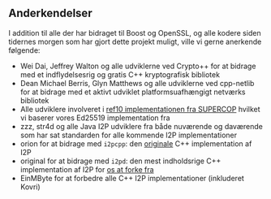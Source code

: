 ## Anderkendelser
I addition til alle der har bidraget til Boost og OpenSSL, og alle kodere siden tidernes morgen som har gjort dette projekt muligt, ville vi gerne anerkende følgende:

- Wei Dai, Jeffrey Walton og alle udviklerne ved Crypto++ for at bidrage med et indflydelsesrig og gratis C++ kryptografisk bibliotek
- Dean Michael Berris, Glyn Matthews og alle udviklerne ved cpp-netlib for at bidrage med et aktivt udviklet platformsuafhængigt netværks bibliotek
- Alle udviklere involveret i [ref10 implementationen fra SUPERCOP](http://bench.cr.yp.to/supercop.html) hvilket vi baserer vores Ed25519 implementation fra
- zzz, str4d og alle Java I2P udviklere fra både nuværende og daværende som har sat standarden for alle kommende I2P implementationer
- orion for at bidrage med ```i2pcpp```: den [originale](http://git.repo.i2p.xyz/w/i2pcpp.git) C++ implementation af I2P
- original for at bidrage med ```i2pd```: den mest indholdsrige C++ implementation af I2P for [os at forke fra](https://github.com/purplei2p/i2pd/commit/45d27f8ddc43e220a9eea42de41cb67d5627a7d3)
- EinMByte for at forbedre alle C++ I2P implementationer (inkluderet Kovri)
